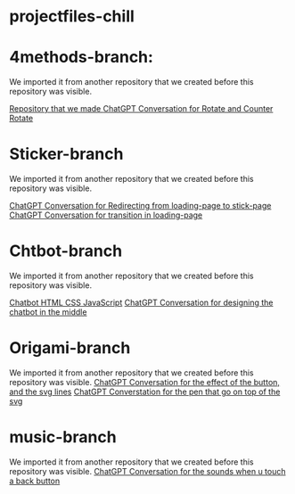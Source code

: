 # projectfiles-chill

# 4methods-branch:

We imported it from another repository that we created before this repository was visible.

[Repository that we made ](https://github.com/rayanarssi/testing-chilol-sorrybox.git)
[ChatGPT Conversation for Rotate and Counter Rotate](https://chatgpt.com/share/6788f3e1-5f44-8004-89eb-2e62e9a164c2)

# Sticker-branch

We imported it from another repository that we created before this repository was visible.

[ChatGPT Conversation for Redirecting from loading-page to stick-page](https://chatgpt.com/share/6788e0be-ec60-8004-92fe-271724db49fb)
[ChatGPT Conversation for transition in loading-page](https://chatgpt.com/share/6788e0be-ec60-8004-92fe-271724db49fb)

# Chtbot-branch

We imported it from another repository that we created before this repository was visible.

[Chatbot HTML CSS JavaScript](https://youtu.be/Bv8FORu-ACA?si=waKLsf2wM4lzvmfr)
[ChatGPT Conversation for designing the chatbot in the middle](https://chatgpt.com/share/6788fb6a-5260-8004-bff5-6bdae33e6bb0)

# Origami-branch

We imported it from another repository that we created before this repository was visible.
[ChatGPT Conversation for the effect of the button, and the svg lines](https://chatgpt.com/share/6789b13c-5080-8000-b9ec-09eebae7bbc7)
[ChatGPT Converstation for the pen that go on top of the svg](https://chatgpt.com/share/6789c15a-fe30-8000-9fc6-12bb7e6eee08)

# music-branch

We imported it from another repository that we created before this repository was visible.
[ChatGPT Conversation for the sounds when u touch a back button](https://chatgpt.com/share/6790ba77-486c-8000-8c9a-07cd4af9f6bd)
